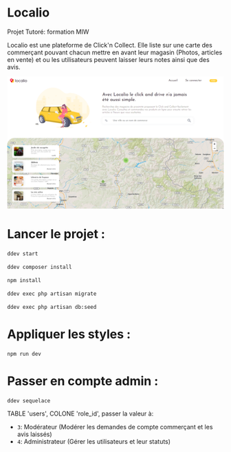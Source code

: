 # Localio

Projet Tutoré: formation MIW

Localio est une plateforme de Click'n Collect. Elle liste sur une carte des commerçant pouvant chacun mettre en avant leur magasin (Photos, articles en vente) et ou les utilisateurs peuvent laisser leurs notes ainsi que des avis.

![alt text](./public/img/photos/localio.png)


# Lancer le projet :

`ddev start`

`ddev composer install`

`npm install`

`ddev exec php artisan migrate`

`ddev exec php artisan db:seed`

# Appliquer les styles :

`npm run dev`

# Passer en compte admin :

`ddev sequelace`

TABLE 'users', COLONE 'role_id', passer la valeur à:

- `3`: Modérateur (Modérer les demandes de compte commerçant et les avis laissés)
- `4`: Administrateur (Gérer les utilisateurs et leur statuts)
